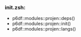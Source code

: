 ### init.zsh:
- p6df::modules::projen::deps()
- p6df::modules::projen::init()
- p6df::modules::projen::langs()

